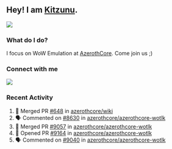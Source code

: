 ## Hey! I am [Kitzunu](https://Github.com/Kitzunu).

<!--<a href="https://github-readme-stats.kitzunu.vercel.app/api?username=Kitzunu&show_icons=true&theme=dark">
  <img align="center" src="https://github-readme-stats.kitzunu.vercel.app/api?username=Kitzunu&show_icons=true&theme=dark" />
</a>-->
<a href="https://github-readme-stats.kitzunu.vercel.app/api?username=Kitzunu&show_icons=true&theme=dark">
  <img align="center" src="https://github-readme-stats.vercel.app/api/top-langs/?username=Kitzunu&layout=compact&theme=dark" />
</a>

### What do I do?

I focus on WoW Emulation at [AzerothCore](https://Github.com/AzerothCore). Come join us ;)

### Connect with me
[![](https://img.shields.io/badge/AzerothCore%20Discord-Connect%20with%20me!-green)](https://discord.com/invite/gkt4y2x)

### Recent Activity

<!--START_SECTION:activity-->
1. 🎉 Merged PR [#648](https://github.com/azerothcore/wiki/pull/648) in [azerothcore/wiki](https://github.com/azerothcore/wiki)
2. 🗣 Commented on [#8630](https://github.com/azerothcore/azerothcore-wotlk/issues/8630) in [azerothcore/azerothcore-wotlk](https://github.com/azerothcore/azerothcore-wotlk)
3. 🎉 Merged PR [#9057](https://github.com/azerothcore/azerothcore-wotlk/pull/9057) in [azerothcore/azerothcore-wotlk](https://github.com/azerothcore/azerothcore-wotlk)
4. 💪 Opened PR [#9164](https://github.com/azerothcore/azerothcore-wotlk/pull/9164) in [azerothcore/azerothcore-wotlk](https://github.com/azerothcore/azerothcore-wotlk)
5. 🗣 Commented on [#9040](https://github.com/azerothcore/azerothcore-wotlk/issues/9040) in [azerothcore/azerothcore-wotlk](https://github.com/azerothcore/azerothcore-wotlk)
<!--END_SECTION:activity-->
